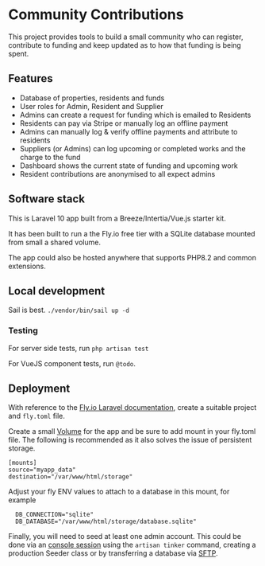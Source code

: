 # Community Contributions

This project provides tools to build a small community who can register, contribute to funding and keep updated as to how that funding is being spent.

## Features

* Database of properties, residents and funds
* User roles for Admin, Resident and Supplier
* Admins can create a request for funding which is emailed to Residents
* Residents can pay via Stripe or manually log an offline payment
* Admins can manually log & verify offline payments and attribute to residents
* Suppliers (or Admins) can log upcoming or completed works and the charge to the fund
* Dashboard shows the current state of funding and upcoming work
* Resident contributions are anonymised to all expect admins

## Software stack

This is Laravel 10 app built from a Breeze/Intertia/Vue.js starter kit.

It has been built to run a the Fly.io free tier with a SQLite database mounted from small a shared volume.

The app could also be hosted anywhere that supports PHP8.2 and common extensions.

## Local development

Sail is best. `./vendor/bin/sail up -d`

### Testing

For server side tests, run `php artisan test`

For VueJS component tests, run `@todo`.

## Deployment

With reference to the [Fly.io Laravel documentation](https://fly.io/docs/laravel/), create a suitable project and `fly.toml` file.

Create a small [Volume](https://fly.io/docs/reference/volumes/) for the app and be sure to add mount in your fly.toml file.
The following is recommended as it also solves the issue of persistent storage.

```
[mounts]
source="myapp_data"
destination="/var/www/html/storage"
```

Adjust your fly ENV values to attach to a database in this mount, for example

```
  DB_CONNECTION="sqlite"
  DB_DATABASE="/var/www/html/storage/database.sqlite"
  ```

  Finally, you will need to seed at least one admin account. This could be done via an [console session](https://fly.io/docs/flyctl/ssh-console/) using the `artisan tinker` command, creating a production Seeder class or by transferring a database via [SFTP](https://fly.io/docs/flyctl/ssh-sftp/).
